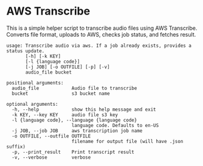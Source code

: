 # AWS Transcribe

This is a simple helper script to transcribe audio files using AWS Transcribe. Converts file format, uploads to AWS, checks job status, and fetches result. 

```
usage: Transcribe audio via aws. If a job already exists, provides a status update.
       [-h] [-k KEY]
       [-l {language code}]
       [-j JOB] [-o OUTFILE] [-p] [-v]
       audio_file bucket

positional arguments:
  audio_file            Audio file to transcribe
  bucket                s3 bucket name

optional arguments:
  -h, --help            show this help message and exit
  -k KEY, --key KEY     audio file s3 key
  -l {language code}, --language {language code}
                        language code. Defaults to en-US
  -j JOB, --job JOB     aws transcription job name
  -o OUTFILE, --outfile OUTFILE
                        filename for output file (will have .json suffix)
  -p, --print_result    Print transcript result
  -v, --verbose         verbose
```
